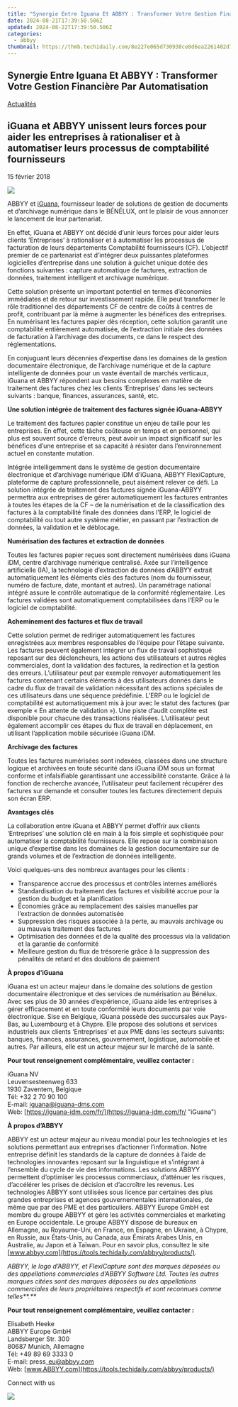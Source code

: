 ```yaml
---
title: "Synergie Entre Iguana Et ABBYY : Transformer Votre Gestion Financière Par Automatisation"
date: 2024-08-21T17:39:50.506Z
updated: 2024-08-22T17:39:50.506Z
categories:
  - abbyy
thumbnail: https://thmb.techidaily.com/8e227e065d730938ce0d6ea2261402d78760be14848998b4f825537e8b545d45.jpg
---
```


## Synergie Entre Iguana Et ABBYY : Transformer Votre Gestion Financière Par Automatisation

[Actualités](https://tools.techidaily.com/abbyy/products/)

## iGuana et ABBYY unissent leurs forces pour aider les entreprises à rationaliser et à automatiser leurs processus de comptabilité fournisseurs

15 février 2018

![](https://content.abbyy.com/-/media/project/abbyy/abbyy/branchtemplates/shutterstock_1272462163_1296-x-729.jpg?h=729&iar=0&w=1296)

ABBYY et [iGuana](https://iguana-idm.com/fr/ "iGuana"), fournisseur leader de solutions de gestion de documents et d’archivage numérique dans le BÉNÉLUX, ont le plaisir de vous annoncer le lancement de leur partenariat.

En effet, iGuana et ABBYY ont décidé d’unir leurs forces pour aider leurs clients ‘Entreprises’ à rationaliser et à automatiser les processus de facturation de leurs départements Comptabilité fournisseurs (CF). L’objectif premier de ce partenariat est d’intégrer deux puissantes plateformes logicielles d’entreprise dans une solution à guichet unique dotée des fonctions suivantes : capture automatique de factures, extraction de données, traitement intelligent et archivage numérique.

Cette solution présente un important potentiel en termes d’économies immédiates et de retour sur investissement rapide. Elle peut transformer le rôle traditionnel des départements CF de centre de coûts à centres de profit, contribuant par là même à augmenter les bénéfices des entreprises. En numérisant les factures papier dès réception, cette solution garantit une comptabilité entièrement automatisée, de l’extraction initiale des données de facturation à l’archivage des documents, ce dans le respect des réglementations.

En conjuguant leurs décennies d’expertise dans les domaines de la gestion documentaire électronique, de l’archivage numérique et de la capture intelligente de données pour un vaste éventail de marchés verticaux, iGuana et ABBYY répondent aux besoins complexes en matière de traitement des factures chez les clients ‘Entreprises’ dans les secteurs suivants : banque, finances, assurances, santé, etc.

**Une solution intégrée de traitement des factures signée iGuana-ABBYY**

Le traitement des factures papier constitue un enjeu de taille pour les entreprises. En effet, cette tâche coûteuse en temps et en personnel, qui plus est souvent source d’erreurs, peut avoir un impact significatif sur les bénéfices d’une entreprise et sa capacité à résister dans l’environnement actuel en constante mutation.

Intégrée intelligemment dans le système de gestion documentaire électronique et d’archivage numérique iDM d’iGuana, ABBYY FlexiCapture, plateforme de capture professionnelle, peut aisément relever ce défi. La solution intégrée de traitement des factures signée iGuana-ABBYY permettra aux entreprises de gérer automatiquement les factures entrantes à toutes les étapes de la CF – de la numérisation et de la classification des factures à la comptabilité finale des données dans l’ERP, le logiciel de comptabilité ou tout autre système métier, en passant par l’extraction de données, la validation et le déblocage.

**Numérisation des factures et extraction de données**

Toutes les factures papier reçues sont directement numérisées dans iGuana iDM, centre d’archivage numérique centralisé. Axée sur l’intelligence artificielle (IA), la technologie d’extraction de données d’ABBYY extrait automatiquement les éléments clés des factures (nom du fournisseur, numéro de facture, date, montant et autres). Un paramétrage national intégré assure le contrôle automatique de la conformité réglementaire. Les factures validées sont automatiquement comptabilisées dans l’ERP ou le logiciel de comptabilité.

**Acheminement des factures et flux de travail**

Cette solution permet de rediriger automatiquement les factures enregistrées aux membres responsables de l’équipe pour l’étape suivante. Les factures peuvent également intégrer un flux de travail sophistiqué reposant sur des déclencheurs, les actions des utilisateurs et autres règles commerciales, dont la validation des factures, la redirection et la gestion des erreurs. L’utilisateur peut par exemple renvoyer automatiquement les factures contenant certains éléments à des utilisateurs donnés dans le cadre du flux de travail de validation nécessitant des actions spéciales de ces utilisateurs dans une séquence prédéfinie. L’ERP ou le logiciel de comptabilité est automatiquement mis à jour avec le statut des factures (par exemple « En attente de validation »). Une piste d’audit complète est disponible pour chacune des transactions réalisées. L’utilisateur peut également accomplir ces étapes du flux de travail en déplacement, en utilisant l’application mobile sécurisée iGuana iDM.

**Archivage des factures**

Toutes les factures numérisées sont indexées, classées dans une structure logique et archivées en toute sécurité dans iGuana iDM sous un format conforme et infalsifiable garantissant une accessibilité constante. Grâce à la fonction de recherche avancée, l’utilisateur peut facilement récupérer des factures sur demande et consulter toutes les factures directement depuis son écran ERP.

**Avantages clés**

La collaboration entre iGuana et ABBYY permet d’offrir aux clients ‘Entreprises’ une solution clé en main à la fois simple et sophistiquée pour automatiser la comptabilité fournisseurs. Elle repose sur la combinaison unique d’expertise dans les domaines de la gestion documentaire sur de grands volumes et de l’extraction de données intelligente.

Voici quelques-uns des nombreux avantages pour les clients :

* Transparence accrue des processus et contrôles internes améliorés
* Standardisation du traitement des factures et visibilité accrue pour la gestion du budget et la planification
* Economies grâce au remplacement des saisies manuelles par l’extraction de données automatisée
* Suppression des risques associée à la perte, au mauvais archivage ou au mauvais traitement des factures
* Optimisation des données et de la qualité des processus via la validation et la garantie de conformité
* Meilleure gestion du flux de trésorerie grâce à la suppression des pénalités de retard et des doublons de paiement

**À propos d’iGuana**

iGuana est un acteur majeur dans le domaine des solutions de gestion documentaire électronique et des services de numérisation au Bénélux. Avec ses plus de 30 années d’expérience, iGuana aide les entreprises à gérer efficacement et en toute conformité leurs documents par voie électronique. Sise en Belgique, iGuana possède des succursales aux Pays-Bas, au Luxembourg et à Chypre. Elle propose des solutions et services industriels aux clients ‘Entreprises’ et aux PME dans les secteurs suivants: banques, finances, assurances, gouvernement, logistique, automobile et autres. Par ailleurs, elle est un acteur majeur sur le marché de la santé.

**Pour tout renseignement complémentaire, veuillez contacter :**

iGuana NV  
Leuvensesteenweg 633  
1930 Zaventem, Belgique  
Tél: +32 2 70 90 100  
E-mail: iguana@iguana-dms.com  
Web: [https://iguana-idm.com/fr/](https://iguana-idm.com/fr/ "iGuana")

**À propos d’ABBYY** 

ABBYY est un acteur majeur au niveau mondial pour les technologies et les solutions permettant aux entreprises d’actionner l’information. Notre entreprise définit les standards de la capture de données à l’aide de technologies innovantes reposant sur la linguistique et s’intégrant à l’ensemble du cycle de vie des informations. Les solutions ABBYY permettent d’optimiser les processus commerciaux, d’atténuer les risques, d’accélérer les prises de décision et d’accroître les revenus. Les technologies ABBYY sont utilisées sous licence par certaines des plus grandes entreprises et agences gouvernementales internationales, de même que par des PME et des particuliers. ABBYY Europe GmbH est membre du groupe ABBYY et gère les activités commerciales et marketing en Europe occidentale. Le groupe ABBYY dispose de bureaux en Allemagne, au Royaume-Uni, en France, en Espagne, en Ukraine, à Chypre, en Russie, aux États-Unis, au Canada, aux Émirats Arabes Unis, en Australie, au Japon et à Taïwan. Pour en savoir plus, consultez le site [www.abbyy.com](https://tools.techidaily.com/abbyy/products/).

_ABBYY, le logo d’ABBYY, et FlexiCapture sont des marques déposées ou des appellations commerciales d’ABBYY Software Ltd. Toutes les autres marques citées sont des marques déposées ou des appellations commerciales de leurs propriétaires respectifs et sont reconnues comme telles**.**_ 

**Pour tout renseignement complémentaire, veuillez contacter :**

Elisabeth Heeke  
ABBYY Europe GmbH  
Landsberger Str. 300  
80687 Munich, Allemagne  
Tél: +49 89 69 3333 0  
E-mail: press\_eu@abbyy.com  
Web: [www.ABBYY.com](https://tools.techidaily.com/abbyy/products/)

  
Connect with us

<ins class="adsbygoogle"
     style="display:block"
     data-ad-format="autorelaxed"
     data-ad-client="ca-pub-7571918770474297"
     data-ad-slot="1223367746"></ins>



<ins class="adsbygoogle"
     style="display:block"
     data-ad-client="ca-pub-7571918770474297"
     data-ad-slot="8358498916"
     data-ad-format="auto"
     data-full-width-responsive="true"></ins>



<!-- affiliate ads begin -->
<a href="https://store.massmailsoftware.com/order/checkout.php?PRODS=1300375&QTY=1&AFFILIATE=108875&CART=1"><img src="https://secure.avangate.com/images/merchant/dc87c13749315c7217cdc4ac692e704c/banera_for_partners-15_%281%29.jpg" border="0"></a>
<!-- affiliate ads end -->